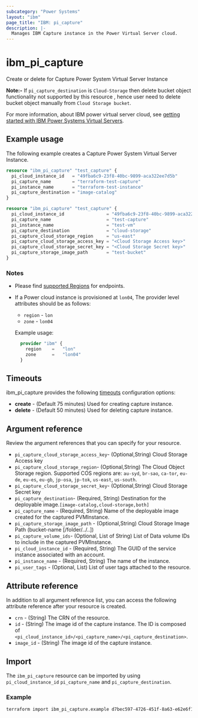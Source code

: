 ```yaml
---
subcategory: "Power Systems"
layout: "ibm"
page_title: "IBM: pi_capture"
description: |-
  Manages IBM Capture instance in the Power Virtual Server cloud.
---
```


# ibm_pi_capture

Create or delete for Capture Power System Virtual Server Instance

**Note:-**
If `pi_capture_destination` is `Cloud-Storage` then delete bucket object functionality not supported by this resource , hence user need to delete bucket object manually from `Cloud Storage bucket`.

For more information, about IBM power virtual server cloud, see [getting started with IBM Power Systems Virtual Servers](https://cloud.ibm.com/docs/power-iaas?topic=power-iaas-getting-started).

## Example usage

The following example creates a Capture Power System Virtual Server Instance.

```terraform
resource "ibm_pi_capture" "test_capture" {
  pi_cloud_instance_id   = "49fba6c9-23f8-40bc-9899-aca322ee7d5b"
  pi_capture_name        = "terraform-test-capture"
  pi_instance_name       = "terraform-test-instance"
  pi_capture_destination = "image-catalog"
}
```

```terraform
resource "ibm_pi_capture" "test_capture" {
  pi_cloud_instance_id                = "49fba6c9-23f8-40bc-9899-aca322ee7d5b"
  pi_capture_name                     = "test-capture"
  pi_instance_name                    = "test-vm"
  pi_capture_destination              = "cloud-storage"
  pi_capture_cloud_storage_region     = "us-east"
  pi_capture_cloud_storage_access_key = "<Cloud Storage Access key>"
  pi_capture_cloud_storage_secret_key = "<Cloud Storage Secret key>"
  pi_capture_storage_image_path       = "test-bucket"
}
```

### Notes

- Please find [supported Regions](https://cloud.ibm.com/apidocs/power-cloud#endpoint) for endpoints.
- If a Power cloud instance is provisioned at `lon04`, The provider level attributes should be as follows:
  - `region` - `lon`
  - `zone` - `lon04`

  Example usage:
  
  ```terraform
    provider "ibm" {
      region    =   "lon"
      zone      =   "lon04"
    }
  ```

## Timeouts

ibm_pi_capture provides the following [timeouts](https://www.terraform.io/docs/language/resources/syntax.html) configuration options:

- **create** - (Default 75 minutes) Used for creating capture instance.
- **delete** - (Default 50 minutes) Used for deleting capture instance.

## Argument reference

Review the argument references that you can specify for your resource.

- `pi_capture_cloud_storage_access_key`- (Optional,String) Cloud Storage Access key
- `pi_capture_cloud_storage_region`- (Optional,String) The Cloud Object Storage region. Supported COS regions are: `au-syd`, `br-sao`, `ca-tor`, `eu-de`, `eu-es`, `eu-gb`, `jp-osa`, `jp-tok`, `us-east`, `us-south`.
- `pi_capture_cloud_storage_secret_key`- (Optional,String) Cloud Storage Secret key
- `pi_capture_destination`- (Required, String) Destination for the deployable image.`[image-catalog,cloud-storage,both]`
- `pi_capture_name` - (Required, String) Name of the deployable image created for the captured PVMInstance.
- `pi_capture_storage_image_path` - (Optional,String) Cloud Storage Image Path (bucket-name [/folder/../..])
- `pi_capture_volume_ids`- (Optional, List of String)  List of Data volume IDs to include in the captured   PVMInstance.
- `pi_cloud_instance_id` - (Required, String) The GUID of the service instance associated with an account.
- `pi_instance_name` - (Required, String) The name of the instance.
- `pi_user_tags` - (Optional, List) List of user tags attached to the resource.

## Attribute reference

In addition to all argument reference list, you can access the following attribute reference after your resource is created.

- `crn` - (String) The CRN of the resource.
- `id` - (String) The image id of the capture instance. The ID is composed of `<pi_cloud_instance_id>/<pi_capture_name>/<pi_capture_destination>`.
- `image_id` - (String) The image id of the capture instance.

## Import

The `ibm_pi_capture` resource can be imported by using `pi_cloud_instance_id` `pi_capture_name` and `pi_capture_destination`.

### Example

```bash
terraform import ibm_pi_capture.example d7bec597-4726-451f-8a63-e62e6f19c32c/test-capture/image-catalog
```
